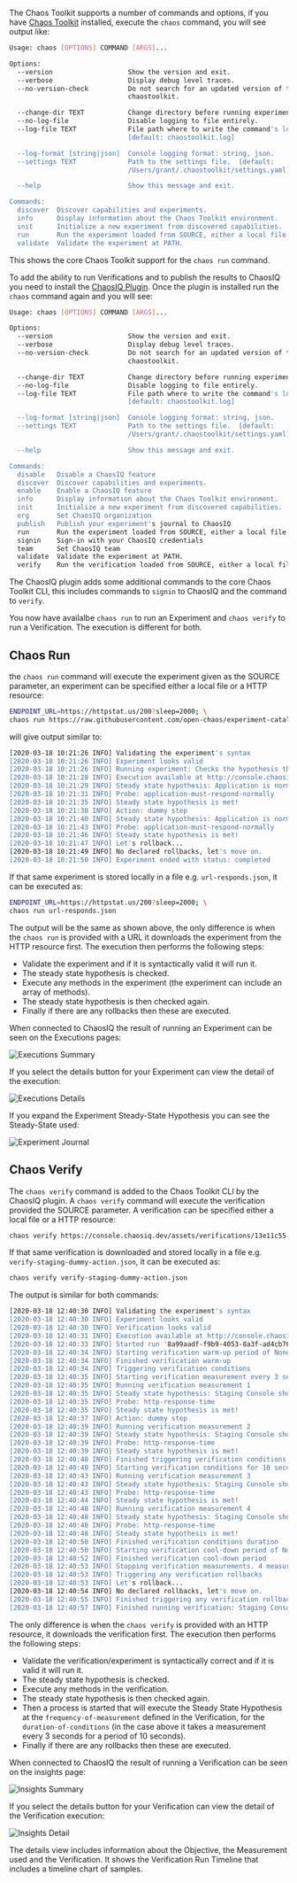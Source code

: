 The Chaos Toolkit supports a number of commands and options, if you have [Chaos Toolkit][InstallCtk] installed, execute the ```chaos``` command, you will see output like:
```bash
Usage: chaos [OPTIONS] COMMAND [ARGS]...

Options:
  --version                   Show the version and exit.
  --verbose                   Display debug level traces.
  --no-version-check          Do not search for an updated version of the
                              chaostoolkit.

  --change-dir TEXT           Change directory before running experiment.
  --no-log-file               Disable logging to file entirely.
  --log-file TEXT             File path where to write the command's log.
                              [default: chaostoolkit.log]

  --log-format [string|json]  Console logging format: string, json.
  --settings TEXT             Path to the settings file.  [default:
                              /Users/grant/.chaostoolkit/settings.yaml]

  --help                      Show this message and exit.

Commands:
  discover  Discover capabilities and experiments.
  info      Display information about the Chaos Toolkit environment.
  init      Initialize a new experiment from discovered capabilities.
  run       Run the experiment loaded from SOURCE, either a local file or a...
  validate  Validate the experiment at PATH.
```

This shows the core Chaos Toolkit support for the ```chaos run``` command.

To add the ability to run Verifications and to publish the results to ChaosIQ you need to install the [ChaosIQ Plugin][InstallChaosIQPlugin]. Once the plugin is installed run the ```chaos``` command again and you will see:

```bash
Usage: chaos [OPTIONS] COMMAND [ARGS]...

Options:
  --version                   Show the version and exit.
  --verbose                   Display debug level traces.
  --no-version-check          Do not search for an updated version of the
                              chaostoolkit.

  --change-dir TEXT           Change directory before running experiment.
  --no-log-file               Disable logging to file entirely.
  --log-file TEXT             File path where to write the command's log.
                              [default: chaostoolkit.log]

  --log-format [string|json]  Console logging format: string, json.
  --settings TEXT             Path to the settings file.  [default:
                              /Users/grant/.chaostoolkit/settings.yaml]

  --help                      Show this message and exit.

Commands:
  disable   Disable a ChaosIQ feature
  discover  Discover capabilities and experiments.
  enable    Enable a ChaosIQ feature
  info      Display information about the Chaos Toolkit environment.
  init      Initialize a new experiment from discovered capabilities.
  org       Set ChaosIQ organization
  publish   Publish your experiment's journal to ChaosIQ
  run       Run the experiment loaded from SOURCE, either a local file or a...
  signin    Sign-in with your ChaosIQ credentials
  team      Set ChaosIQ team
  validate  Validate the experiment at PATH.
  verify    Run the verification loaded from SOURCE, either a local file or...

```

The ChaosIQ plugin adds some additional commands to the core Chaos Toolkit CLI, this includes commands to ```signin``` to ChaosIQ and the command to ```verify```.

You now have availalbe ```chaos run``` to run an Experiment and ```chaos verify``` to run a Verification. The execution is different for both.

## Chaos Run

the ```chaos run``` command will execute the experiment given as the SOURCE parameter, an experiment can be specified either a local file or a  HTTP resource:

```bash
ENDPOINT_URL=https://httpstat.us/200?sleep=2000; \
chaos run https://raw.githubusercontent.com/open-chaos/experiment-catalog/master/local/url-responds/url-responds.json
```
will give output similar to:

```bash
[2020-03-18 10:21:26 INFO] Validating the experiment's syntax
[2020-03-18 10:21:26 INFO] Experiment looks valid
[2020-03-18 10:21:26 INFO] Running experiment: Checks the hypothesis that a URL responds with a 200 status
[2020-03-18 10:21:28 INFO] Execution available at http://console.chaosiq.dev/ChaosIQ/Staging/executions/6f38b6c5-cf44-4dec-a7b5-7ec6ee03352a
[2020-03-18 10:21:29 INFO] Steady state hypothesis: Application is normal
[2020-03-18 10:21:31 INFO] Probe: application-must-respond-normally
[2020-03-18 10:21:35 INFO] Steady state hypothesis is met!
[2020-03-18 10:21:38 INFO] Action: dummy step
[2020-03-18 10:21:40 INFO] Steady state hypothesis: Application is normal
[2020-03-18 10:21:43 INFO] Probe: application-must-respond-normally
[2020-03-18 10:21:46 INFO] Steady state hypothesis is met!
[2020-03-18 10:21:47 INFO] Let's rollback...
[2020-03-18 10:21:49 INFO] No declared rollbacks, let's move on.
[2020-03-18 10:21:50 INFO] Experiment ended with status: completed
```

If that same experiment is stored locally in a file e.g. ```url-responds.json```, it can be executed as:

```bash
ENDPOINT_URL=https://httpstat.us/200?sleep=2000; \
chaos run url-responds.json
```
The output will be the same as shown above, the only difference is when the
```chaos run``` is provided with a URL it downloads the experiment from the
HTTP resource first. The execution then performs the following steps:

* Validate the experiment and if it is syntactically valid it will run it.
* The steady state hypothesis is checked.
* Execute any methods in the experiment (the experiment can include an array of methods).
* The steady state hypothesis is then checked again.
* Finally if there are any rollbacks then these are executed.

When connected to ChaosIQ the result of running an Experiment can be seen on
the Executions pages:

![Executions Summary][ExecutionsSummary]

If you select the details button for your Experiment can view the detail of the
 execution:

![Executions Details][ExecutionsDetail]

If you expand the Experiment Steady-State Hypothesis you can see the
Steady-State used:

![Experiment Journal][ExperimentJournal]


## Chaos Verify

The ```chaos verify``` command is added to the Chaos Toolkit CLI by the
ChaosIQ plugin. A ```chaos verify``` command will execute the verification
provided the SOURCE parameter. A verification can be specified either a local
file or a  HTTP resource:

```bash
chaos verify https://console.chaosiq.dev/assets/verifications/13e11c55-8fd9-4737-b43f-b62ea763cc6f.json
```

If that same verification is downloaded and stored locally in a file e.g. ```verify-staging-dummy-action.json```, it can be executed as:

```bash
chaos verify verify-staging-dummy-action.json
```

The output is similar for both commands:

```bash
[2020-03-18 12:40:30 INFO] Validating the experiment's syntax
[2020-03-18 12:40:30 INFO] Experiment looks valid
[2020-03-18 12:40:30 INFO] Verification looks valid
[2020-03-18 12:40:31 INFO] Execution available at http://console.chaosiq.dev/ChaosIQ/Staging/executions/68158971-8ed1-45fd-815c-a92233c402f9
[2020-03-18 12:40:33 INFO] Started run '8a99aadf-f9b9-4053-8a3f-ad4cb76ed55c' of verification 'Staging Console should respond within 500 milliseconds with a dummy condition applied.'
[2020-03-18 12:40:34 INFO] Starting verification warm-up period of None seconds
[2020-03-18 12:40:34 INFO] Finished verification warm-up
[2020-03-18 12:40:34 INFO] Triggering verification conditions
[2020-03-18 12:40:35 INFO] Starting verification measurement every 3 seconds
[2020-03-18 12:40:35 INFO] Running verification measurement 1
[2020-03-18 12:40:35 INFO] Steady state hypothesis: Staging Console should respond within 500 milliseconds
[2020-03-18 12:40:35 INFO] Probe: http-response-time
[2020-03-18 12:40:35 INFO] Steady state hypothesis is met!
[2020-03-18 12:40:37 INFO] Action: dummy step
[2020-03-18 12:40:39 INFO] Running verification measurement 2
[2020-03-18 12:40:39 INFO] Steady state hypothesis: Staging Console should respond within 500 milliseconds
[2020-03-18 12:40:39 INFO] Probe: http-response-time
[2020-03-18 12:40:39 INFO] Steady state hypothesis is met!
[2020-03-18 12:40:40 INFO] Finished triggering verification conditions
[2020-03-18 12:40:40 INFO] Starting verification conditions for 10 seconds
[2020-03-18 12:40:43 INFO] Running verification measurement 3
[2020-03-18 12:40:43 INFO] Steady state hypothesis: Staging Console should respond within 500 milliseconds
[2020-03-18 12:40:43 INFO] Probe: http-response-time
[2020-03-18 12:40:44 INFO] Steady state hypothesis is met!
[2020-03-18 12:40:48 INFO] Running verification measurement 4
[2020-03-18 12:40:48 INFO] Steady state hypothesis: Staging Console should respond within 500 milliseconds
[2020-03-18 12:40:48 INFO] Probe: http-response-time
[2020-03-18 12:40:48 INFO] Steady state hypothesis is met!
[2020-03-18 12:40:50 INFO] Finished verification conditions duration
[2020-03-18 12:40:50 INFO] Starting verification cool-down period of None seconds
[2020-03-18 12:40:52 INFO] Finished verification cool-down period
[2020-03-18 12:40:53 INFO] Stopping verification measurements. 4 measurements taken
[2020-03-18 12:40:53 INFO] Triggering any verification rollbacks
[2020-03-18 12:40:53 INFO] Let's rollback...
[2020-03-18 12:40:54 INFO] No declared rollbacks, let's move on.
[2020-03-18 12:40:55 INFO] Finished triggering any verification rollbacks
[2020-03-18 12:40:57 INFO] Finished running verification: Staging Console should respond within 500 milliseconds with a dummy condition applied.
```

 The only difference is when the ```chaos verify``` is provided with an HTTP resource, it downloads the verification first. The execution then performs the following steps:

* Validate the verification/experiment is syntactically correct and if it is valid it will run it.
* The steady state hypothesis is checked.
* Execute any methods in the verification.
* The steady state hypothesis is then checked again.
* Then a process is started that will execute the Steady State Hypothesis at the ```frequency-of-measurement``` defined in the Verification, for the ```duration-of-conditions``` (in the case above it takes a measurement every 3 seconds for a period of 10 seconds).
* Finally if there are any rollbacks then these are executed.

When connected to ChaosIQ the result of running a Verification can be seen on the insights page:

![Insights Summary][InsightsSummary]

If you select the details button for your Verification can view the detail of the Verification execution:

![Insights Detail][InsightsDetail]

The details view includes information about the Objective, the Measurement used and the Verification. It shows the Verification Run Timeline that includes a timeline chart of samples.

[InstallCtk]: /getting-started/prerequisites/#creating-a-new-chaos-toolkit-cli-installation-using-pip
[InstallChaosIQPlugin]: /getting-started/prerequisites/#add-the-chaosiq-plugin-to-your-chaos-toolkit
[ExecutionsSummary]: ./assets/executions-summary.png
[ExecutionsDetail]: ./assets/executions-detail.png
[ExperimentJournal]: ./assets/experiment-journal.png
[InsightsSummary]: ./assets/insights-summary.png
[InsightsDetail]: ./assets/insights-detail.png